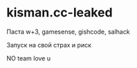 # kisman.cc-leaked
Паста w+3, gamesense, gishcode, salhack

Запуск на свой страх и риск

NO team love u 
